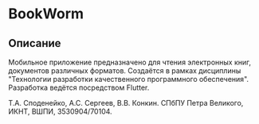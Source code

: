 # BookWorm
## Описание
Мобильное приложение предназначено для чтения электронных книг, документов различных форматов.
Создаётся в рамках дисциплины "Технологии разработки качественного программного обеспечения". Разработка ведётся посредством Flutter.

Т.А. Споденейко, А.С. Сергеев, В.В. Конкин. СПбПУ Петра Великого, ИКНТ, ВШПИ, 3530904/70104.
